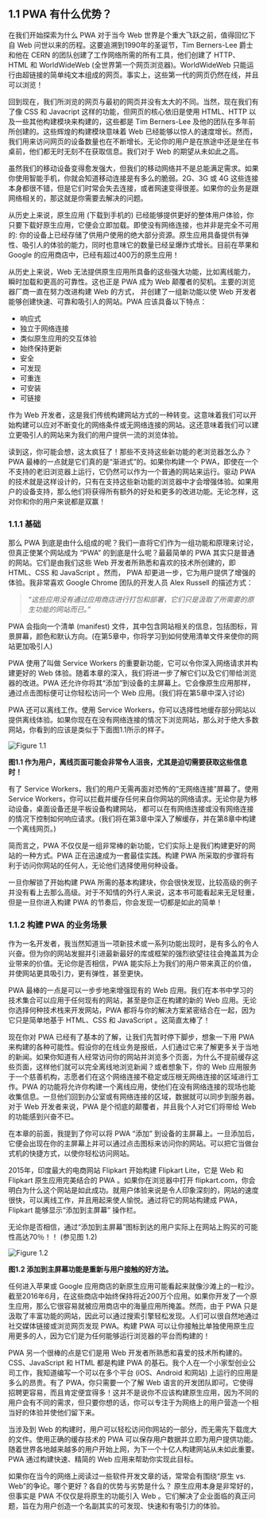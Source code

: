 ## 1.1 PWA 有什么优势？

在我们开始探索为什么 PWA 对于当今 Web 世界是个重大飞跃之前，值得回忆下自 Web 问世以来的历程。这要追溯到1990年的圣诞节，Tim Berners-Lee 爵士和他在 CERN 的团队创建了工作网络所需的所有工具，他们创建了 HTTP、HTML 和 WorldWideWeb (全世界第一个网页浏览器)。WorldWideWeb 只能运行由超链接的简单纯文本组成的网页。事实上，这些第一代的网页仍然在线，并且可以浏览！

回到现在，我们所浏览的网页与最初的网页并没有太大的不同。当然，现在我们有了像 CSS 和 Javacript 这样的功能，但网页的核心依旧是使用 HTML、HTTP 以及一些其他构建模块来构建的，这些都是 Tim Berners-Lee 及他的团队在多年前所创建的。这些辉煌的构建模块意味着 Web 已经能够以惊人的速度增长。然而，我们用来访问网页的设备数量也在不断增长。无论你的用户是在旅途中还是坐在书桌前，他们都无时无刻不在获取信息。我们对于 Web 的期望从未如此之高。

虽然我们的移动设备变得愈发强大，但我们的移动网络并不是总能满足需求。如果你使用智能手机，你就会知道移动连接是有多么的脆弱。2G、3G 或 4G 这些连接本身都很不错，但是它们时常会失去连接，或者网速变得很差。如果你的业务是跟网络相关的，那这就是你需要去解决的问题。

从历史上来说，原生应用 (下载到手机的) 已经能够提供更好的整体用户体验，你只要下载好原生应用，它便会立即加载。即使没有网络连接，也并非是完全不可用的: 你的设备上已经存储了供用户使用的绝大部分资源。原生应用具备提供有弹性、吸引人的体验的能力，同时也意味它的数量已经呈爆炸式增长。目前在苹果和 Google 的应用商店中，已经有超过400万的原生应用！

从历史上来说，Web 无法提供原生应用所具备的这些强大功能，比如离线能力，瞬时加载和更高的可靠性。这也正是 PWA 成为 Web 颠覆者的契机。主要的浏览器厂商一直在努力改进构建 Web 的方式， 并创建了一组新功能以使 Web 开发者能够创建快速、可靠和吸引人的网站。PWA 应该具备以下特点：

  * 响应式
  * 独立于网络连接
  * 类似原生应用的交互体验
  * 始终保持更新
  * 安全
  * 可发现
  * 可重连
  * 可安装
  * 可链接

作为 Web 开发者，这是我们传统构建网站方式的一种转变。这意味着我们可以开始构建可以应对不断变化的网络条件或无网络连接的网站。这还意味着我们可以建立更吸引人的网站来为我们的用户提供一流的浏览体验。

读到这，你可能会想，这太疯狂了！那些不支持这些新功能的老浏览器怎么办？ PWA 最棒的一点就是它们真的是“渐进式”的。如果你构建一个 PWA，即使在一个不支持的老旧浏览器上运行，它仍然可以作为一个普通的网站来运行。驱动 PWA 的技术就是这样设计的，只有在支持这些新功能的浏览器中才会增强体验。如果用户的设备支持，那么他们将获得所有额外的好处和更多的改进功能。无论怎样，这对你和你的用户来说都是双赢！

### 1.1.1 基础

那么 PWA 到底是由什么组成的呢？我们一直将它们作为一组功能和原理来讨论，但真正使某个网站成为 “PWA” 的到底是什么呢？最最简单的 PWA 其实只是普通的网站。它们是由我们这些 Web 开发者所熟悉和喜欢的技术所创建的，即 HTML、CSS 和 JavaScript 。然而， PWA 却更进一步，它为用户提供了增强的体验。我非常喜欢 Google Chrome 团队的开发人员 Alex Russell 的描述方式：

> _“这些应用没有通过应用商店进行打包和部署，它们只是汲取了所需要的原生功能的网站而已。”_

PWA 会指向一个清单 (manifest) 文件，其中包含网站相关的信息，包括图标，背景屏幕，颜色和默认方向。(在第5章中，你将学习到如何使用清单文件来使你的网站更加吸引人)

PWA 使用了叫做 Service Workers 的重要新功能，它可以令你深入网络请求并构建更好的 Web 体验。随着本章的深入，我们将进一步了解它们以及它们带给浏览器的改进。PWA 还允许你将其“添加”到设备的主屏幕上。它会像原生应用那样，通过点击图标便可让你轻松访问一个 Web 应用。(我们将在第5章中深入讨论)

PWA 还可以离线工作。使用 Service Workers，你可以选择性地缓存部分网站以提供离线体验。如果你现在在没有网络连接的情况下浏览网站，那么对于绝大多数网站，你看到的应该是类似于下面图1.1所示的样子。

![Figure 1.1](../assets/figure1.1.png)

**图1.1 作为用户，离线页面可能会非常令人沮丧，尤其是迫切需要获取这些信息时！**

有了 Service Workers，我们的用户无需再面对恐怖的“无网络连接”屏幕了。使用 Service Workers，你可以拦截并缓存任何来自你网站的网络请求。无论你是为移动设备，桌面设备还是平板设备构建网站， 都可以在有网络连接或没有网络连接的情况下控制如何响应请求。(我们将在第3章中深入了解缓存，并在第8章中构建一个离线网页。)

简而言之，PWA 不仅仅是一组非常棒的新功能，它们实际上是我们构建更好的网站的一种方式。PWA 正在迅速成为一套最佳实践。构建 PWA 所采取的步骤将有利于访问你网站的任何人，无论他们选择使用何种设备。

一旦你解锁了开始构建 PWA 所需的基本构建块，你会很快发现，比较高级的例子并没有看上去那么高级。对于不知情的外行人来说，这本书可能看起来无足轻重，但是一旦你进入构建 PWA 的节奏后，你会发现一切都是如此的简单！

### 1.1.2 构建 PWA 的业务场景

作为一名开发者，我当然知道当一项新技术或一系列功能出现时，是有多么的令人兴奋。但为你的网站发掘并引进最新最好的库或框架的强烈欲望往往会掩盖其为企业带来的价值。无论你是否相信，PWA 能实际上为我们的用户带来真正的价值，并使网站更具吸引力，更有弹性，甚至更快。

PWA 最棒的一点是可以一步步地来增强现有的 Web 应用。我们在本书中学习的技术集合可以应用于任何现有的网站，甚至是你正在构建的新的 Web 应用。无论你选择何种技术栈来开发网站，PWA 都将与你的解决方案紧密结合在一起，因为它只是简单地基于 HTML、CSS 和 JavaScript 。这简直太棒了！

现在你对 PWA 已经有了基本的了解，让我们先暂时停下脚步，想象一下用 PWA 来构建的各种可能性。假设你的在线业务是报纸，人们通过它来了解更多关于当地的新闻。如果你知道有人经常访问你的网站并浏览多个页面，为什么不提前缓存这些页面，这样他们就可以完全离线地浏览新闻？或者想象下，你的 Web 应用服务于一个慈善机构，志愿者们在这个网络连接不稳定或压根无网络连接的区域进行工作。PWA 的功能将允许你构建一个离线应用，使他们在没有网络连接的现场也能收集信息。一旦他们回到办公室或有网络连接的区域，数据就可以同步到服务器。对于 Web 开发者来说，PWA 是个彻底的颠覆者，并且我个人对它们将带给 Web 的功能感到兴奋不已。

在本章的前面，我提到了你可以将 PWA “添加” 到设备的主屏幕上。一旦添加后，它便会出现在你的主屏幕上并可以通过点击图标来访问你的网站。可以把它当做台式机的快捷方式，以使你轻松访问网站。

2015年，印度最大的电商网站 Flipkart 开始构建 Flipkart Lite，它是 Web 和 Flipkart 原生应用完美结合的 PWA 。如果你在浏览器中打开 flipkart.com，你会明白为什么这个网站是如此成功。就用户体验来说是令人印象深刻的，网站的速度很快，可以离线工作，并且用起来使人愉悦。通过将它的网站构建成 PWA，Flipkart 能够显示“添加到主屏幕” 操作栏。

无论你是否相信，通过“添加到主屏幕”图标到达的用户实际上在网站上购买的可能性高达70％！！ (参见图 1.2)

![Figure 1.2](../assets/figure1.2.png)

**图1.2 添加到主屏幕功能是重新与用户接触的好方法。**

任何进入苹果或 Google 应用商店的新原生应用可能看起来就像沙滩上的一粒沙。截至2016年6月，在这些商店中始终保持将近200万个应用。如果你开发了一个原生应用，那么它很容易就被应用商店中的海量应用所掩盖。然而，由于 PWA 只是汲取了丰富功能的网站，因此可以通过搜索引擎轻松发现。人们可以很自然地通过社交媒体链接或浏览网页发现 PWA。构建 PWA 可以让你接触比单独使用原生应用更多的人，因为它们是为任何能够运行浏览器的平台而构建的！

PWA 另一个很棒的点是它们是用 Web 开发者所熟悉和喜爱的技术所构建的。CSS、JavaScript 和 HTML 都是构建 PWA 的基石。我个人在一个小家型创业公司工作，我知道编写一个可以在多个平台 (iOS、Android 和网站) 上运行的应用是多么的昂贵。有了 PWA，你只需要一个了解 Web 语言的开发团队即可。它使得招聘更容易，而且肯定便宜得多！这并不是说你不应该构建原生应用，因为不同的用户会有不同的需求，但只要你想的话，你可以专注于为网络上的用户营造一个相当好的体验并使他们留下来。

当涉及到 Web 的构建时，用户可以轻松访问你网站的一部分，而无需先下载庞大的文件。使用正确的缓存技术的 PWA 可以保存用户数据并立即为用户提供功能。随着世界各地越来越多的用户开始上网，为下一个十亿人构建网站从未如此重要。PWA 通过构建快速、精简的 Web 应用来帮助你实现此目标。

如果你在当今的网络上阅读过一些软件开发文章的话，常常会有围绕“原生 vs. Web”的争论。哪个更好？各自的优势与劣势是什么？ 原生应用本身是非常好的，但事实是 PWA 不仅仅是将原生的功能引入 Web 。它们解决了企业面临的真正问题，旨在为用户创造一个名副其实的可发现、快速和有吸引力的体验。
